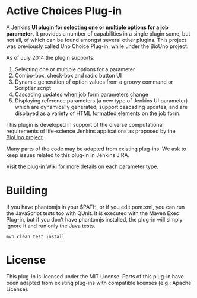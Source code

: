Active Choices Plug-in
=================

A Jenkins **UI plugin for selecting one or multiple options for a job parameter**. It provides a number of capabilities
in a single plugin some, but not all, of which can be found amongst several other plugins. This project was previously
called Uno Choice Plug-in, while under the BioUno project.

As of July 2014 the plugin supports:

1. Selecting one or multiple options for a parameter
2. Combo-box, check-box and radio button UI
3. Dynamic generation of option values from a groovy command or Scriptler script
4. Cascading updates when job form parameters change
5. Displaying reference parameters (a new type of Jenkins UI parameter) which are dynamically generated, support
cascading updates, and are displayed as a variety of HTML formatted elements on the job form.
 
This plugin is developed in support of the diverse computational requirements of life-science Jenkins applications as
proposed by the [BioUno project](http://biouno.org/).

Many parts of the code may be adapted from existing plug-ins. We ask to keep issues related to this plug-in in
Jenkins JIRA.

Visit the [plug-in Wiki](https://wiki.jenkins-ci.org/display/JENKINS/Active+Choices+Plugin) for more details on each
parameter type.

# Building

If you have phantomjs in your $PATH, or if you edit pom.xml, you can run the JavaScript tests too with QUnit. It is executed with the Maven Exec Plug-in, but if you don't have phantomjs installed, the plug-in will simply ignore it and run only the Java tests.

`mvn clean test install`

# License

This plug-in is licensed under the MIT License. Parts of this plug-in have been adapted from existing plug-ins
with compatible licenses (e.g.: Apache License).

